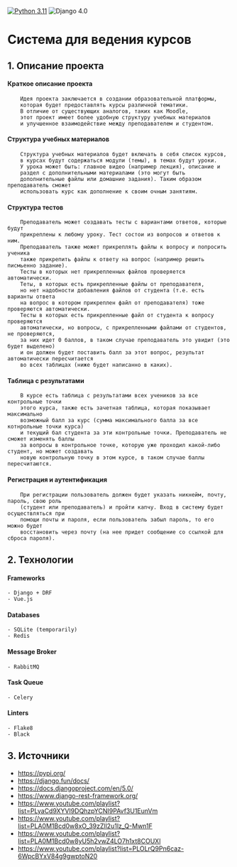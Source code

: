 [![Python 3.11](https://img.shields.io/badge/python-3.11-green.svg)](https://www.python.org/downloads/release/python-360/)
![Django 4.0](https://img.shields.io/badge/Django-5.0.2-green.svg)



# Система для ведения курсов
## 1. Описание проекта

#### Краткое описание проекта
        Идея проекта заключается в создании образовательной платформы,
        которая будет предоставлять курсы различной тематики.
        В отличие от существующих аналогов, таких как Moodle,
        этот проект имеет более удобную структуру учебных материалов
        и улучшенное взаимодействие между преподавателем и студентом.

#### Структура учебных материалов
        Структура учебных материалов будет включать в себя список курсов,
        в курсах будут содержаться модули (темы), в темах будут уроки. 
        У урока может быть: главное видео (например лекция), описание и
        раздел с дополнительными материалами (это могут быть
        дополнительные файлы или домашние задания). Таким образом преподаватель сможет
        использовать курс как дополнение к своим очным занятиям.
        
#### Структура тестов
        Преподаватель может создавать тесты с вариантами ответов, которые будут
        прикреплены к любому уроку. Тест состои из вопросов и ответов к ним.
        Преподаватель также может прикреплять файлы к вопросу и попросить ученика
        также прикрепить файлы к ответу на вопрос (например решить писмьенно задание).
        Тесты в которых нет прикрепленных файлов проверяется автоматически. 
        Теты, в которых есть прикрепленные файлы от преподавателя,
        но нет надобности добавления файлов от студента (т.е. есть варианты ответа
        на вопрос в котором прикреплен файл от преподавателя) тоже проверяются автоматически.
        Тесты в которых есть прикрепленные файл от студента к вопросу проверяются
        автоматически, но вопросы, с прикрепленными файлами от студентов, не проверяются,
        за них идет 0 баллов, в таком случае преподаватель это увидит (это будет выделено)
        и он должен будет поставить балл за этот вопрос, результат автоматически пересчитается
        во всех таблицах (ниже будет написанно в каких).
        
#### Таблица с результатами
        В курсе есть таблица с результатами всех учеников за все контрольные точки
        этого курса, также есть зачетная таблица, которая показывает максимально
        возможный балл за курс (сумма максимального балла за все котнрольные точки курса)
        и текущий бал студента за эти контрольные точки. Преподаватель не сможет изменять баллы
        за вопросы в контрольное точке, которую уже проходил какой-либо студент, но может создавать
        новую контрольную точку в этом курсе, в таком случае баллы пересчитаются.
        
#### Регистрация и аутентификация
        При регистрации пользователь должен будет указать никнейм, почту, пароль, свою роль
        (студент или преподаватель) и пройти капчу. Вход в систему будет осуществляться при
        помощи почты и пароля, если пользователь забыл пароль, то его можно будет
        восстановить через почту (на нее придет сообщение со ссылкой для сброса пароля).

## 2. Технологии

#### Frameworks
    - Django + DRF
    - Vue.js

#### Databases
    - SQLite (temporarily)
    - Redis

#### Message Broker
    - RabbitMQ

#### Task Queue
    - Celery

#### Linters
    - Flake8
    - Black


## 3. Источники
  - https://pypi.org/
  - https://django.fun/docs/
  - https://docs.djangoproject.com/en/5.0/
  - https://www.django-rest-framework.org/
  - https://www.youtube.com/playlist?list=PLyaCd9XYVI9DQhzpYCNI9PAvf3U1EunVm
  - https://www.youtube.com/playlist?list=PLA0M1Bcd0w8xO_39zZll2u1lz_Q-Mwn1F
  - https://www.youtube.com/playlist?list=PLA0M1Bcd0w8yU5h2vwZ4LO7h1xt8COUXl
  - https://www.youtube.com/playlist?list=PLOLrQ9Pn6caz-6WpcBYxV84g9gwptoN20
